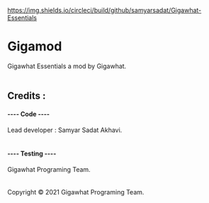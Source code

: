 https://img.shields.io/circleci/build/github/samyarsadat/Gigawhat-Essentials
# Gigamod
Gigawhat Essentials a mod by Gigawhat. <br>
 <br>
## Credits :

#### ---- Code ----
Lead developer : Samyar Sadat Akhavi. <br>
 <br>
#### ---- Testing ----
Gigawhat Programing Team. <br>
 <br>
 <br>
Copyright © 2021 Gigawhat Programing Team.
